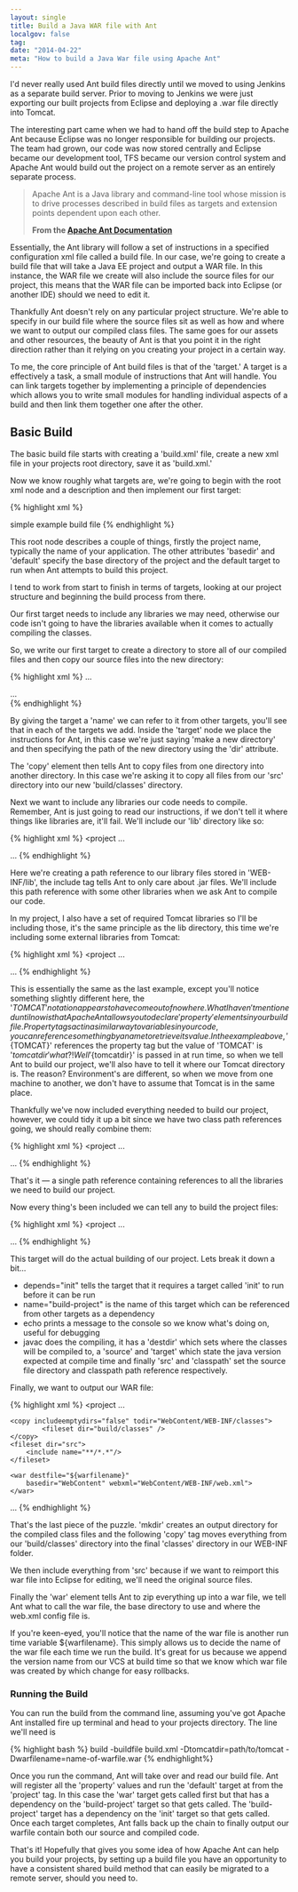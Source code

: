 ```yaml
---
layout: single
title: Build a Java WAR file with Ant
localgov: false
tag:
date: "2014-04-22"
meta: "How to build a Java War file using Apache Ant"
---
```


I'd never really used Ant build files directly until we moved to using Jenkins as a separate build server. Prior to moving to Jenkins we were just exporting our built projects from Eclipse and deploying a .war file directly into Tomcat.

The interesting part came when we had to hand off the build step to Apache Ant because Eclipse was no longer responsible for building our projects. The team had grown, our code was now stored centrally and Eclipse became our development tool, TFS became our version control system and Apache Ant would build out the project on a remote server as an entirely separate process.

<blockquote><p>Apache Ant is a Java library and command-line tool whose mission is to drive processes described in build files as targets and extension points dependent upon each other.</p><b class="cite">From the <a href="http://ant.apache.org/" title="Apache Ant Documentation">Apache Ant Documentation</a></b></blockquote>

Essentially, the Ant library will follow a set of instructions in a specified configuration xml file called a build file. In our case, we're going to create a build file that will take a Java EE project and output a WAR file. In this instance, the WAR file we create will also include the source files for our project, this means that the WAR file can be imported back into Eclipse (or another IDE) should we need to edit it.

Thankfully Ant doesn't rely on any particular project structure.  We're able to specify in our build file where the source files sit as well as how and where we want to output our compiled class files. The same goes for our assets and other resources, the beauty of Ant is that you point it in the right direction rather than it relying on you creating your project in a  certain way.

To me, the core principle of Ant build files is that of the 'target.' A target is a effectively a task, a small module of instructions that Ant will handle. You can link targets together by implementing a principle of dependencies which allows you to write small modules for handling individual aspects of a build and then link them together one after the other. 

## Basic Build

The basic build file starts with creating a 'build.xml' file, create a new xml file in your projects root directory, save it as 'build.xml.'

Now we know roughly what targets are, we're going to begin with the root xml node and a description and then implement our first target:

{% highlight xml %}
<?xml version="1.0" encoding="utf-8" standalone="no"?>
<project name="project-name" basedir="." default="war">
	<description>
		simple example build file
	</description>
</project>
{% endhighlight %}


This root node describes a couple of things, firstly the project name, typically the name of your application. The other attributes 'basedir' and 'default' specify the base directory of the project and the default target to run when Ant attempts to build this project.

I tend to work from start to finish in terms of targets, looking at our project structure and beginning the build process from there.

Our first target needs to include any libraries we may need, otherwise our code isn't going to have the libraries available when it comes to actually compiling the classes.

So, we write our first target to create a directory to store all of our compiled files and then copy our source files into the new directory:

{% highlight xml %}
<project>...

<target name="init">
	<mkdir dir="build/classes"/>
	<copy includeemptydirs="false" todir="build/classes">
	    <fileset dir="src" />
	</copy>
</target>

...</project>	
{% endhighlight %}

By giving the target a 'name' we can refer to it from other targets, you'll see that in each of the targets we add. Inside the 'target' node we place the instructions for Ant, in this case we're just saying 'make a new directory' and then specifying the path of the new directory using the 'dir' attribute.

The 'copy' element then tells Ant to copy files from one directory into another directory. In this case we're asking it to copy all files from our 'src' directory into our new 'build/classes' directory.

Next we want to include any libraries our code needs to compile.  Remember, Ant is just going to read our instructions, if we don't tell it where things like libraries are, it'll fail. We'll include our 'lib' directory like so:

{% highlight xml %}
<project ...

<path id="WebAppLibraries.libraryclasspath">
	<fileset dir="WebContent/WEB-INF/lib">
		<include name="**/*.jar"/>
	</fileset>
	<pathelement location="ImportedClasses"/>
</path>

...</project>
{% endhighlight %}

Here we're creating a path reference to our library files stored in 'WEB-INF/lib', the include tag tells Ant to only care about .jar files. We'll include this path reference with some other libraries when we ask Ant to compile our code.

In my project, I also have a set of required Tomcat libraries so I'll be including those, it's the same principle as the lib directory, this time we're including some external libraries from Tomcat:

{% highlight xml %}
<project ...

<property name="TOMCAT" value="${tomcatdir}"/>

<path id="Apache Tomcat v7.0 [Apache Tomcat v7.0].libraryclasspath">
    <pathelement location="${TOMCAT}/lib/annotations-api.jar"/>
    <pathelement location="${TOMCAT}/lib/jsp-api.jar"/>
    <pathelement location="${TOMCAT}/lib/servlet-api.jar"/>
    <pathelement location="${TOMCAT}/lib/tomcat-api.jar"/>
    <pathelement location="${TOMCAT}/lib/tomcat-coyote.jar"/>
    <pathelement location="${TOMCAT}/lib/tomcat-jdbc.jar"/>
    <pathelement location="${TOMCAT}/lib/tomcat-util.jar"/>
    <pathelement location="${TOMCAT}/lib/tomcat7-websocket.jar"/>
    <pathelement location="${TOMCAT}/lib/websocket-api.jar"/>
</path>

...</project>
{% endhighlight %}


This is essentially the same as the last example, except you'll notice something slightly different here, the '${TOMCAT}' notation appears to have come out of nowhere. What I haven't mentioned until now is that Apache Ant allows you to declare 'property' elements in your build file. Property tags act in a similar way to variables in your code, you can reference something by a name to retrieve its value. In the example above, '${TOMCAT}' references the property tag but the value of 'TOMCAT' is '${tomcatdir}' what?! Well '${tomcatdir}' is passed in at run time, so when we tell Ant to build our project, we'll also have to tell it where our Tomcat directory is. The reason? Environment's are different, so when we move from one machine to another, we don't have to assume that Tomcat is in the same place.


Thankfully we've now included everything needed to build our project, however, we could tidy it up a bit since we have two class path references going, we should really combine them:

{% highlight xml %}
<project ...

<path id="my-project.classpath">
    <pathelement location="build/classes"/>
    <path refid="WebAppLibraries.libraryclasspath"/>
    <path refid="Apache Tomcat v7.0 [Apache Tomcat v7.0].libraryclasspath"/>
</path>

...</project>
{% endhighlight %}

That's it — a single path reference containing references to all the libraries we need to build our project.

Now every thing's been included we can tell any to build the project files:

{% highlight xml %}
<project ...

<target depends="init" name="build-project">
    <echo message="${ant.project.name}: ${ant.file}"/>
    <javac debug="true" debuglevel="source,lines,vars" destdir="build/classes" includeantruntime="false" source="1.7" target="1.7">
        <src path="src"/>
        <classpath refid="my-project.classpath"/>
    </javac>
</target>

...</project>
{% endhighlight %}

This target will do the actual building of our project. Lets break it down a bit...

- depends="init" tells the target that it requires a target called 'init' to run before it can be run
- name="build-project" is the name of this target which can be referenced from other targets as a dependency
- echo prints a message to the console so we know what's doing on, useful for debugging
- javac does the compiling, it has a 'destdir' which sets where the classes will be compiled to, a 'source' and 'target' which state the java version expected at compile time and finally 'src' and 'classpath' set the source file directory and classpath path reference respectively.


Finally, we want to output our WAR file:

{% highlight xml %}
<project ...

<target name="war" depends="build-project">
    <mkdir dir="WebContent/WEB-INF/classes"/>
     
    <copy includeemptydirs="false" todir="WebContent/WEB-INF/classes">
            <fileset dir="build/classes" />
    </copy>
	<fileset dir="src">
	    <include name="**/*.*"/>
	</fileset>
     
    <war destfile="${warfilename}"
        basedir="WebContent" webxml="WebContent/WEB-INF/web.xml">
    </war>
</target>

...</project>
{% endhighlight %}

That's the last piece of the puzzle. 'mkdir' creates an output directory for the compiled class files and the following 'copy' tag moves everything from our 'build/classes' directory into the final 'classes' directory in our WEB-INF folder.

We then include everything from 'src' because if we want to reimport this war file into Eclipse for editing, we'll need the original source files.

Finally the 'war' element tells Ant to zip everything up into a war file, we tell Ant what to call the war file, the base directory to use and where the web.xml config file is. 

If you're keen-eyed, you'll notice that the name of the war file is another run time variable ${warfilename}. This simply allows us to decide the name of the war file each time we run the build. It's great for us because we append the version name from our VCS at build time so that we know which war file was created by which change for easy rollbacks.

### Running the Build

You can run the build from the command line, assuming you've got Apache Ant installed fire up terminal and head to your projects directory. The line we'll need is

{% highlight bash %}
build -buildfile build.xml -Dtomcatdir=path/to/tomcat -Dwarfilename=name-of-warfile.war
{% endhighlight%}

Once you run the command, Ant will take over and read our build file. Ant will register all the 'property' values and run the 'default' target at from the 'project' tag. In this case the 'war' target gets called first but that has a dependency on the 'build-project' target so that gets called. The 'build-project' target has a dependency on the 'init' target so that gets called. Once each target completes, Ant falls back up the chain to finally output our warfile contain both our source and compiled code.

That's it! Hopefully that gives you some idea of how Apache Ant can help you build your projects, by setting up a build file you have an opportunity to have a consistent shared build method that can easily be migrated to a remote server, should you need to.

